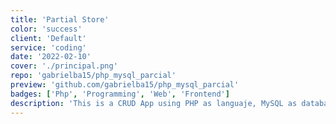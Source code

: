 ```yaml
---
title: 'Partial Store'
color: 'success'
client: 'Default'
service: 'coding'
date: '2022-02-10'
cover: './principal.png'
repo: 'gabrielba15/php_mysql_parcial'
preview: 'github.com/gabrielba15/php_mysql_parcial'
badges: ['Php', 'Programming', 'Web', 'Frontend']
description: 'This is a CRUD App using PHP as languaje, MySQL as database and a CSS framework Bootstrap for a university assessment. This projects was the first time with php and I liked how easy it is to create apps with this language.'
---
```

